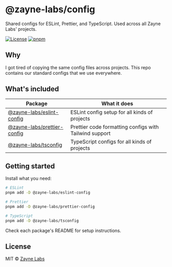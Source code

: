 # @zayne-labs/config

Shared configs for ESLint, Prettier, and TypeScript. Used across all Zayne Labs' projects.

[![License](https://img.shields.io/badge/license-MIT-blue.svg)](LICENSE)
[![pnpm](https://img.shields.io/badge/maintained%20with-pnpm-cc00ff.svg)](https://pnpm.io/)

## Why

I got tired of copying the same config files across projects. This repo contains our standard configs that we use everywhere.

## What's included

| Package | What it does |
|---------|-------------|
| [@zayne-labs/eslint-config](./packages/eslint-config) | ESLint config setup for all kinds of projects |
| [@zayne-labs/prettier-config](./packages/prettier-config) | Prettier code formatting configs with Tailwind support |
| [@zayne-labs/tsconfig](./packages/tsconfig) | TypeScript configs for all kinds of projects |

## Getting started

Install what you need:

```bash
# ESLint
pnpm add -D @zayne-labs/eslint-config

# Prettier
pnpm add -D @zayne-labs/prettier-config

# TypeScript
pnpm add -D @zayne-labs/tsconfig
```

Check each package's README for setup instructions.

## License

MIT © [Zayne Labs](https://github.com/zayne-labs)
